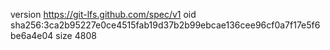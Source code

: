 version https://git-lfs.github.com/spec/v1
oid sha256:3ca2b95227e0ce4515fab19d37b2b99ebcae136cee96cf0a7f17e5f6be6a4e04
size 4808

